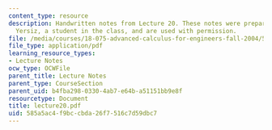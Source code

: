 ```yaml
---
content_type: resource
description: Handwritten notes from Lecture 20. These notes were prepared by Melike
  Yersiz, a student in the class, and are used with permission.
file: /media/courses/18-075-advanced-calculus-for-engineers-fall-2004/585a5ac4f9bccbda26f7516c7d59dbc7_lecture20.pdf
file_type: application/pdf
learning_resource_types:
- Lecture Notes
ocw_type: OCWFile
parent_title: Lecture Notes
parent_type: CourseSection
parent_uid: b4fba298-0330-4ab7-e64b-a51151bb9e8f
resourcetype: Document
title: lecture20.pdf
uid: 585a5ac4-f9bc-cbda-26f7-516c7d59dbc7
---
```


